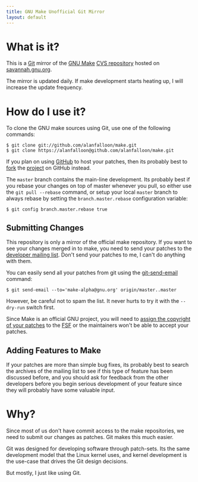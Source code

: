 ```yaml
---
title: GNU Make Unofficial Git Mirror
layout: default
---
```


What is it?
===========

This is a [Git](http://git-scm.com/) mirror of the
[GNU Make](http://www.gnu.org/software/make/)
[CVS repository](http://savannah.gnu.org/cvs/?group=make) hosted on
[savannah.gnu.org](http://savannah.gnu.org/projects/make/).

The mirror is updated daily. If make development starts heating up, I
will increase the update frequency.

How do I use it?
================

To clone the GNU make sources using Git, use one of the following commands:

    $ git clone git://github.com/alanfalloon/make.git
    $ git clone https://alanfalloon@github.com/alanfalloon/make.git

If you plan on using [GitHub](http://github.com) to host your patches,
then its probably best to
[fork](http://github.com/alanfalloon/make/fork) the
[project](http://github.com/alanfalloon/make) on GitHub instead.

The `master` branch contains the main-line development. Its probably
best if you rebase your changes on top of master whenever you pull, so
either use the `git pull --rebase` command, or setup your local
`master` branch to always rebase by setting the `branch.master.rebase`
configuration variable:

    $ git config branch.master.rebase true

Submitting Changes
------------------

This repository is only a mirror of the official make repository. If
you want to see your changes merged in to make, you need to send your
patches to the [developer mailing list][mailing-list]. Don't send your
patches to me, I can't do anything with them.

You can easily send all your patches from git using the
[git-send-email][git-send-email] command:

    $ git send-email --to='make-alpha@gnu.org' origin/master..master

However, be careful not to spam the list. It never hurts to try it
with the `--dry-run` switch first.

Since Make is an official GNU project, you will need to
[assign the copyright of your patches][fsf-assignment] to the
[FSF](http://fsf.org/) or the maintainers won't be able to accept your
patches.

[fsf-assignment]: http://www.gnu.org/prep/maintain/maintain.html#Copyright-Papers
[mailing-list]: http://lists.gnu.org/mailman/listinfo/make-alpha
[git-send-email]: http://www.kernel.org/pub/software/scm/git/docs/git-send-email.html

Adding Features to Make
-----------------------

If your patches are more than simple bug fixes, its probably best to
search the archives of the mailing list to see if this type of feature
has been discussed before, and you should ask for feedback from the
other developers before you begin serious development of your feature
since they will probably have some valuable input.

Why?
====

Since most of us don't have commit access to the make repositories, we
need to submit our changes as patches. Git makes this much easier.

Git was designed for developing software through patch-sets. Its the
same development model that the Linux kernel uses, and kernel
development is the use-case that drives the Git design decisions.

But mostly, I just like using Git.
